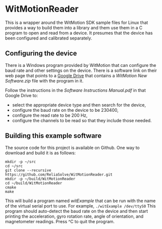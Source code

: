 # WitMotionReader

This is a wrapper around the WitMotion SDK sample files for Linux that provides a way
to build them into a library and them use them in a C program to open and read from a
device. It presumes that the device has been configured and calibrated separately.

## Configuring the device

There is a Windows program provided by WitMotion that can configure the baud rate
and other settings on the device. There is a software link on their web page that
points to a [Google Drive](https://drive.google.com/drive/folders/1TLutidDBd_tDg5aTXgjvkz63OVt5_8ZZ)
that contains a *WitMotion New Software.zip* file with the program in it.

Follow the instructions in the *Software Instructions Manual.pdf* in that Google Drive to:
- select the appropriate device type and then search for the device,
- configure the baud rate on the device to be 230400,
- configure the read rate to be 200 Hz,
- configure the channels to be read so that they include those needed.

## Building this example software

The source code for this project is available on Github. One way to download and build
it is as follows:
```
mkdir -p ~/src
cd ~/src
git clone --recursive https://github.com/ReliaSolve/WitMotionReader.git
mkdir -p ~/build/WitMotionReader
cd ~/build/WitMotionReader
cmake
make
```

This will build a program named *witExample* that can be run with the name of the
virtual serial port to use. For example, `./witExample /dev/ttyS0`
This program should auto-detect the baud rate on the device and then start
printing the acceleration, gyro rotation rate, angle of orientation, and
magnetometer readings. Press ^C to quit the program.

